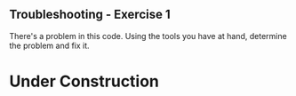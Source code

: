 ## Troubleshooting - Exercise 1

There's a problem in this code. Using the tools you have at
hand, determine the problem and fix it.

# Under Construction
